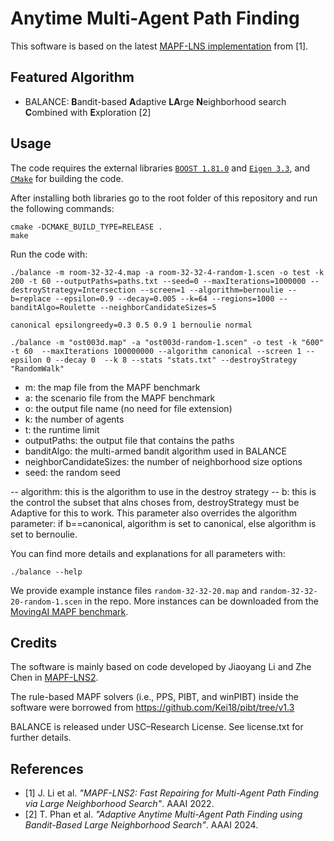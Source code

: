 # Anytime Multi-Agent Path Finding

This software is based on the latest [MAPF-LNS implementation](https://github.com/Jiaoyang-Li/MAPF-LNS2) from [1].

## Featured Algorithm
- BALANCE: **B**andit-based **A**daptive **LA**rge **N**eighborhood search **C**ombined with **E**xploration [2]

## Usage
The code requires the external libraries [`BOOST 1.81.0`](https://www.boost.org/) and [`Eigen 3.3`](https://eigen.tuxfamily.org/), and [`CMake`](https://cmake.org) for building the code. 
    
After installing both libraries go to the root folder of this repository and run the following commands: 
```shell script
cmake -DCMAKE_BUILD_TYPE=RELEASE .
make
```

Run the code with:
```
./balance -m room-32-32-4.map -a room-32-32-4-random-1.scen -o test -k 200 -t 60 --outputPaths=paths.txt --seed=0 --maxIterations=1000000 --destroyStrategy=Intersection --screen=1 --algorithm=bernoulie --b=replace --epsilon=0.9 --decay=0.005 --k=64 --regions=1000 --banditAlgo=Roulette --neighborCandidateSizes=5

canonical epsilongreedy=0.3 0.5 0.9 1 bernoulie normal

./balance -m "ost003d.map" -a "ost003d-random-1.scen" -o test -k "600" -t 60  --maxIterations 100000000 --algorithm canonical --screen 1 --epsilon 0 --decay 0  --k 8 --stats "stats.txt" --destroyStrategy "RandomWalk"

```

- m: the map file from the MAPF benchmark
- a: the scenario file from the MAPF benchmark
- o: the output file name (no need for file extension)
- k: the number of agents
- t: the runtime limit
- outputPaths: the output file that contains the paths
- banditAlgo: the multi-armed bandit algorithm used in BALANCE
- neighborCandidateSizes: the number of neighborhood size options
- seed: the random seed

-- algorithm: this is the algorithm to use in the destroy strategy 
-- b: this is the control the subset that alns choses from, destroyStrategy must be Adaptive for this to work. This parameter also overrides the algorithm parameter: if b==canonical, algorithm is set to canonical, else algorithm is set to bernoulie. 

You can find more details and explanations for all parameters with:
```
./balance --help
```

We provide example instance files `random-32-32-20.map` and `random-32-32-20-random-1.scen` in the repo. More instances can be downloaded from the [MovingAI MAPF benchmark](https://movingai.com/benchmarks/mapf/index.html).

## Credits

The software is mainly based on code developed by Jiaoyang Li and Zhe Chen in [MAPF-LNS2](https://github.com/Jiaoyang-Li/MAPF-LNS2).

The rule-based MAPF solvers (i.e., PPS, PIBT, and winPIBT) inside the software were borrowed from 
https://github.com/Kei18/pibt/tree/v1.3

BALANCE is released under USC–Research License. See license.txt for further details.

## References

- [1] J. Li et al. *"MAPF-LNS2: Fast Repairing for Multi-Agent Path Finding via Large Neighborhood Search"*. AAAI 2022.
- [2] T. Phan et al. *"Adaptive Anytime Multi-Agent Path Finding using Bandit-Based Large Neighborhood Search"*. AAAI 2024.
